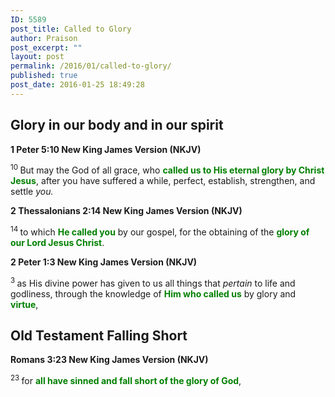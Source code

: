 ```yaml
---
ID: 5589
post_title: Called to Glory
author: Praison
post_excerpt: ""
layout: post
permalink: /2016/01/called-to-glory/
published: true
post_date: 2016-01-25 18:49:28
---
```

<h2><strong>Glory in our body and in our spirit</strong></h2>
<strong><span class="passage-display-bcv">1 Peter 5:10
</span><span class="passage-display-version">New King James Version (NKJV)</span></strong>

<span id="en-NKJV-30476" class="text 1Pet-5-10"><sup class="versenum">10 </sup>But may the God of all grace, who <span style="color: #008000;"><strong>called us to His eternal glory by Christ Jesus</strong></span>, after you have suffered a while, perfect, establish, strengthen, and settle <i>you.</i></span>

<strong><span class="passage-display-bcv">2 Thessalonians 2:14
</span><span class="passage-display-version">New King James Version (NKJV)</span></strong>

<span id="en-NKJV-29676" class="text 2Thess-2-14"><sup class="versenum">14 </sup>to which <span style="color: #008000;"><strong>He called you</strong></span> by our gospel, for the obtaining of the <span style="color: #008000;"><strong>glory of our Lord Jesus Christ</strong></span>.</span>

<strong><span class="passage-display-bcv">2 Peter 1:3
</span><span class="passage-display-version">New King James Version (NKJV)</span></strong>

<span id="en-NKJV-30483" class="text 2Pet-1-3"><sup class="versenum">3 </sup>as His divine power has given to us all things that <i>pertain</i> to life and godliness, through the knowledge of <span style="color: #008000;"><strong>Him who called us</strong></span> by glory and <span style="color: #008000;"><strong>virtue</strong></span>,</span>
<h2><strong>Old Testament Falling Short</strong></h2>
<strong><span class="passage-display-bcv">Romans 3:23
</span><span class="passage-display-version">New King James Version (NKJV)</span></strong>

<span id="en-NKJV-28015" class="text Rom-3-23"><sup class="versenum">23 </sup>for <span style="color: #008000;"><strong>all have sinned and fall short of the glory of God</strong></span>,</span>